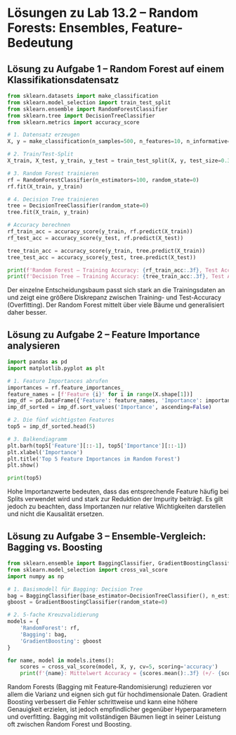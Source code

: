 # Lösungen zu Lab 13.2 – Random Forests: Ensembles, Feature-Bedeutung

## Lösung zu Aufgabe 1 – Random Forest auf einem Klassifikationsdatensatz

```python
from sklearn.datasets import make_classification
from sklearn.model_selection import train_test_split
from sklearn.ensemble import RandomForestClassifier
from sklearn.tree import DecisionTreeClassifier
from sklearn.metrics import accuracy_score

# 1. Datensatz erzeugen
X, y = make_classification(n_samples=500, n_features=10, n_informative=5, n_redundant=2, random_state=0)

# 2. Train/Test-Split
X_train, X_test, y_train, y_test = train_test_split(X, y, test_size=0.3, random_state=0)

# 3. Random Forest trainieren
rf = RandomForestClassifier(n_estimators=100, random_state=0)
rf.fit(X_train, y_train)

# 4. Decision Tree trainieren
tree = DecisionTreeClassifier(random_state=0)
tree.fit(X_train, y_train)

# Accuracy berechnen
rf_train_acc = accuracy_score(y_train, rf.predict(X_train))
rf_test_acc = accuracy_score(y_test, rf.predict(X_test))

tree_train_acc = accuracy_score(y_train, tree.predict(X_train))
tree_test_acc = accuracy_score(y_test, tree.predict(X_test))

print(f'Random Forest – Training Accuracy: {rf_train_acc:.3f}, Test Accuracy: {rf_test_acc:.3f}')
print(f'Decision Tree – Training Accuracy: {tree_train_acc:.3f}, Test Accuracy: {tree_test_acc:.3f}')
```

Der einzelne Entscheidungsbaum passt sich stark an die Trainingsdaten an und zeigt eine größere Diskrepanz zwischen Training- und Test-Accuracy (Overfitting). Der Random Forest mittelt über viele Bäume und generalisiert daher besser.

## Lösung zu Aufgabe 2 – Feature Importance analysieren

```python
import pandas as pd
import matplotlib.pyplot as plt

# 1. Feature Importances abrufen
importances = rf.feature_importances_
feature_names = [f'Feature {i}' for i in range(X.shape[1])]
imp_df = pd.DataFrame({'Feature': feature_names, 'Importance': importances})
imp_df_sorted = imp_df.sort_values('Importance', ascending=False)

# 2. Die fünf wichtigsten Features
top5 = imp_df_sorted.head(5)

# 3. Balkendiagramm
plt.barh(top5['Feature'][::-1], top5['Importance'][::-1])
plt.xlabel('Importance')
plt.title('Top 5 Feature Importances im Random Forest')
plt.show()

print(top5)
```

Hohe Importanzwerte bedeuten, dass das entsprechende Feature häufig bei Splits verwendet wird und stark zur Reduktion der Impurity beiträgt. Es gilt jedoch zu beachten, dass Importanzen nur relative Wichtigkeiten darstellen und nicht die Kausalität ersetzen.

## Lösung zu Aufgabe 3 – Ensemble-Vergleich: Bagging vs. Boosting

```python
from sklearn.ensemble import BaggingClassifier, GradientBoostingClassifier
from sklearn.model_selection import cross_val_score
import numpy as np

# 1. Basismodell für Bagging: Decision Tree
bag = BaggingClassifier(base_estimator=DecisionTreeClassifier(), n_estimators=50, random_state=0)
gboost = GradientBoostingClassifier(random_state=0)

# 2. 5-fache Kreuzvalidierung
models = {
    'RandomForest': rf,
    'Bagging': bag,
    'GradientBoosting': gboost
}

for name, model in models.items():
    scores = cross_val_score(model, X, y, cv=5, scoring='accuracy')
    print(f'{name}: Mittelwert Accuracy = {scores.mean():.3f} (+/- {scores.std():.3f})')
```

Random Forests (Bagging mit Feature‑Randomisierung) reduzieren vor allem die Varianz und eignen sich gut für hochdimensionale Daten. Gradient Boosting verbessert die Fehler schrittweise und kann eine höhere Genauigkeit erzielen, ist jedoch empfindlicher gegenüber Hyperparametern und overfitting. Bagging mit vollständigen Bäumen liegt in seiner Leistung oft zwischen Random Forest und Boosting.
